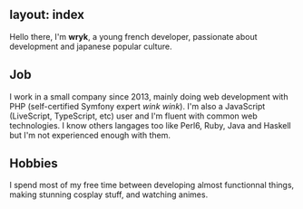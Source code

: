 layout: index
---

Hello there, I'm **wryk**, a young french developer, passionate about development and japanese popular culture.

## Job
I work in a small company since 2013, mainly doing web development with PHP (self-certified Symfony expert *wink wink*). I'm also a JavaScript (LiveScript, TypeScript, etc) user and I'm fluent with common web technologies. I know others langages too like Perl6, Ruby, Java and Haskell but I'm not experienced enough with them.

## Hobbies
I spend most of my free time between developing almost functionnal things, making stunning cosplay stuff, and watching animes.
